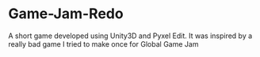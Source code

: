 # Game-Jam-Redo
A short game developed using Unity3D and Pyxel Edit. It was inspired by a really bad game I tried to make once for Global Game Jam
